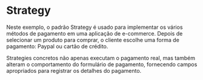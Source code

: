 # Strategy

Neste exemplo, o padrão Strategy é usado para implementar os vários métodos de pagamento em uma aplicação de e-commerce. Depois de selecionar um produto para comprar, o cliente escolhe uma forma de pagamento: Paypal ou cartão de crédito.

Strategies concretos não apenas executam o pagamento real, mas também alteram o comportamento do formulário de pagamento, fornecendo campos apropriados para registrar os detalhes do pagamento.